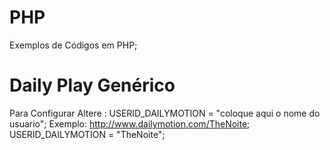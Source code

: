 # PHP

Exemplos de Códigos em PHP;

# Daily Play Genérico

Para Configurar Altere : USERID_DAILYMOTION = "coloque aqui o nome do usuario"; 
Exemplo: 
http://www.dailymotion.com/TheNoite;
USERID_DAILYMOTION = "TheNoite";
